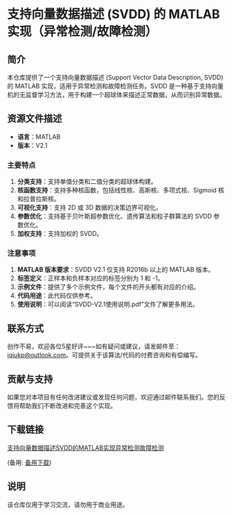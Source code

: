 # 支持向量数据描述 (SVDD) 的 MATLAB 实现（异常检测/故障检测）

## 简介

本仓库提供了一个支持向量数据描述 (Support Vector Data Description, SVDD) 的 MATLAB 实现，适用于异常检测和故障检测任务。SVDD 是一种基于支持向量机的无监督学习方法，用于构建一个超球体来描述正常数据，从而识别异常数据。

## 资源文件描述

- **语言**：MATLAB
- **版本**：V2.1

### 主要特点

1. **分类支持**：支持单值分类和二值分类的超球体构建。
2. **核函数支持**：支持多种核函数，包括线性核、高斯核、多项式核、Sigmoid 核和拉普拉斯核。
3. **可视化支持**：支持 2D 或 3D 数据的决策边界可视化。
4. **参数优化**：支持基于贝叶斯超参数优化、遗传算法和粒子群算法的 SVDD 参数优化。
5. **加权支持**：支持加权的 SVDD。

### 注意事项

1. **MATLAB 版本要求**：SVDD V2.1 仅支持 R2016b 以上的 MATLAB 版本。
2. **标签定义**：正样本和负样本对应的标签分别为 1 和 -1。
3. **示例文件**：提供了多个示例文件，每个文件的开头都有对应的介绍。
4. **代码用途**：此代码仅供参考。
5. **使用说明**：可以阅读“SVDD-V2.1使用说明.pdf”文件了解更多用法。

## 联系方式

创作不易，欢迎各位5星好评~~~如有疑问或建议，请发邮件至：iqiukp@outlook.com。可提供关于该算法/代码的付费咨询和有偿编写。

## 贡献与支持

如果您对本项目有任何改进建议或发现任何问题，欢迎通过邮件联系我们。您的反馈将帮助我们不断改进和完善这个实现。

## 下载链接
[支持向量数据描述SVDD的MATLAB实现异常检测故障检测](https://pan.quark.cn/s/d982eb0c964d) 

(备用: [备用下载](https://pan.baidu.com/s/1yPfoVLpm9vkbLlFYhkpOIg?pwd=1234))

## 说明

该仓库仅用于学习交流，请勿用于商业用途。
